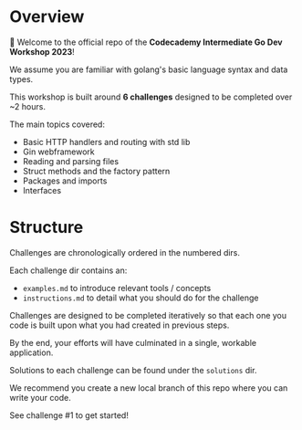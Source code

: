 # Overview

👋 Welcome to the official repo of the **Codecademy Intermediate Go Dev Workshop 2023**!

We assume you are familiar with golang's basic language syntax and data types.

This workshop is built around **6 challenges** designed to be completed over ~2 hours.

The main topics covered:

- Basic HTTP handlers and routing with std lib
- Gin webframework
- Reading and parsing files
- Struct methods and the factory pattern
- Packages and imports
- Interfaces

# Structure

Challenges are chronologically ordered in the numbered dirs.

Each challenge dir contains an:

- `examples.md` to introduce relevant tools / concepts
- `instructions.md` to detail what you should do for the challenge

Challenges are designed to be completed iteratively so that each one you code is built upon what you had created in previous steps.

By the end, your efforts will have culminated in a single, workable application.

Solutions to each challenge can be found under the `solutions` dir.

We recommend you create a new local branch of this repo where you can write your code.

See challenge #1 to get started!

